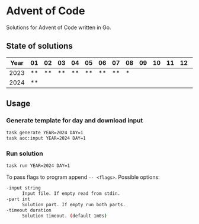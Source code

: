 # Advent of Code

Solutions for Advent of Code written in Go.

## State of solutions

| Year | 01 | 02 | 03 | 04 | 05 | 06 | 07 | 08 | 09 | 10 | 11 | 12 | 13 | 14 | 15 | 16 | 17 | 18 | 19 | 20 | 21 | 22 | 23 | 24 | 25 |
|------|----|----|----|----|----|----|----|----|----|----|----|----|----|----|----|----|----|----|----|----|----|----|----|----|----|
| 2023 | ** | ** | ** | ** | ** | ** | ** | *  |    |    |    |    |    |    |    |    |    |    |    |    |    |    |    |    |    |
| 2024 | ** |    |    |    |    |    |    |    |    |    |    |    |    |    |    |    |    |    |    |    |    |    |    |    |    |

## Usage

### Generate template for day and download input

```sh
task generate YEAR=2024 DAY=1
task aoc:input YEAR=2024 DAY=1
```

### Run solution

```sh
task run YEAR=2024 DAY=1
```

To pass flags to program append `-- <flags>`. Possible options:

```sh
-input string
      Input file. If empty read from stdin.
-part int
      Solution part. If empty run both parts.
-timeout duration
      Solution timeout. (default 1m0s)
```
